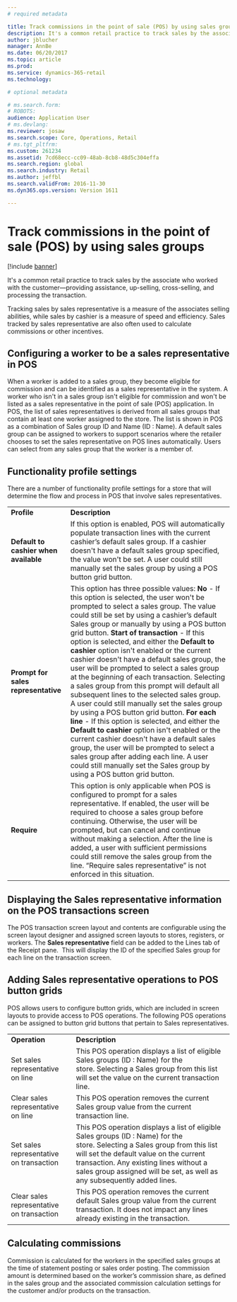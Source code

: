 ```yaml
---
# required metadata

title: Track commissions in the point of sale (POS) by using sales groups
description: It's a common retail practice to track sales by the associate who worked with the customer—providing assistance, up-selling, cross-selling, and processing the transaction.
author: jblucher
manager: AnnBe
ms.date: 06/20/2017
ms.topic: article
ms.prod: 
ms.service: dynamics-365-retail
ms.technology: 

# optional metadata

# ms.search.form: 
# ROBOTS: 
audience: Application User
# ms.devlang: 
ms.reviewer: josaw
ms.search.scope: Core, Operations, Retail
# ms.tgt_pltfrm: 
ms.custom: 261234
ms.assetid: 7cd68ecc-cc09-48ab-8cb8-48d5c304effa
ms.search.region: global
ms.search.industry: Retail
ms.author: jeffbl
ms.search.validFrom: 2016-11-30
ms.dyn365.ops.version: Version 1611

---
```


# Track commissions in the point of sale (POS) by using sales groups

[!include [banner](includes/banner.md)]

It's a common retail practice to track sales by the associate who worked with the customer—providing assistance, up-selling, cross-selling, and processing the transaction.

Tracking sales by sales representative is a measure of the associates selling abilities, while sales by cashier is a measure of speed and efficiency. Sales tracked by sales representative are also often used to calculate commissions or other incentives.

## Configuring a worker to be a sales representative in POS
When a worker is added to a sales group, they become eligible for commission and can be identified as a sales representative in the system. A worker who isn't in a sales group isn't eligible for commission and won't be listed as a sales representative in the point of sale (POS) application. In POS, the list of sales representatives is derived from all sales groups that contain at least one worker assigned to the store. The list is shown in POS as a combination of Sales group ID and Name (ID : Name). A default sales group can be assigned to workers to support scenarios where the retailer chooses to set the sales representative on POS lines automatically. Users can select from any sales group that the worker is a member of.

## Functionality profile settings
There are a number of functionality profile settings for a store that will determine the flow and process in POS that involve sales representatives.


|                                                    |                                                                                                                                                                                                                                                                                                                                                                                                                                                                                                                                                                                                                                                                                                                                                                                                                                                                                                                                                                                                                                                                                                             |
|----------------------------------------------------|-------------------------------------------------------------------------------------------------------------------------------------------------------------------------------------------------------------------------------------------------------------------------------------------------------------------------------------------------------------------------------------------------------------------------------------------------------------------------------------------------------------------------------------------------------------------------------------------------------------------------------------------------------------------------------------------------------------------------------------------------------------------------------------------------------------------------------------------------------------------------------------------------------------------------------------------------------------------------------------------------------------------------------------------------------------------------------------------------------------|
|              <strong>Profile</strong>              |                                                                                                                                                                                                                                                                                                                                                                                                                                                                                                                                        <strong>Description</strong>                                                                                                                                                                                                                                                                                                                                                                                                                                                                                                                                         |
| <strong>Default to cashier when available</strong> |                                                                                                                                                                                                                                                                                                                                                                                                     If this option is enabled, POS will automatically populate transaction lines with the current cashier’s default sales group. If a cashier doesn't have a default sales group specified, the value won't be set. A user could still manually set the sales group by using a POS button grid button.                                                                                                                                                                                                                                                                                                                                                                                                      |
|  **Prompt for sales representative**  | This option has three possible values: **No** - If this option is selected, the user won't be prompted to select a sales group. The value could still be set by using a cashier’s default Sales group or manually by using a POS button grid button. **Start of transaction** - If this option is selected, and either the **Default to cashier** option isn't enabled or the current cashier doesn't have a default sales group, the user will be prompted to select a sales group at the beginning of each transaction. Selecting a sales group from this prompt will default all subsequent lines to the selected sales group. A user could still manually set the sales group by using a POS button grid button. **For each line** - If this option is selected, and either the **Default to cashier** option isn't enabled or the current cashier doesn't have a default sales group, the user will be prompted to select a sales group after adding each line. A user could still manually set the Sales group by using a POS button grid button. |
|              **Require**              |                                                                                                                                                                                                                                                                                                                         This option is only applicable when POS is configured to prompt for a sales representative. If enabled, the user will be required to choose a sales group before continuing. Otherwise, the user will be prompted, but can cancel and continue without making a selection. After the line is added, a user with sufficient permissions could still remove the sales group from the line. “Require sales representative” is not enforced in this situation.                                                                                                                                                                                                                                                                                                                          |

## Displaying the Sales representative information on the POS transactions screen
The POS transaction screen layout and contents are configurable using the screen layout designer and assigned screen layouts to stores, registers, or workers. The **Sales representative** field can be added to the Lines tab of the Receipt pane.  This will display the ID of the specified Sales group for each line on the transaction screen.

## Adding Sales representative operations to POS button grids
POS allows users to configure button grids, which are included in screen layouts to provide access to POS operations. The following POS operations can be assigned to button grid buttons that pertain to Sales representatives.

|                                           |                                                                                                                                                                                                                                                                                              |
|-------------------------------------------|----------------------------------------------------------------------------------------------------------------------------------------------------------------------------------------------------------------------------------------------------------------------------------------------|
| **Operation**                             | **Description**                                                                                                                                                                                                                                                                              |
| Set sales representative on line          | This POS operation displays a list of eligible Sales groups (ID : Name) for the store. Selecting a Sales group from this list will set the value on the current transaction line.                                                                                                            |
| Clear sales representative on line        | This POS operation removes the current Sales group value from the current transaction line.                                                                                                                                                                                                  |
| Set sales representative on transaction   | This POS operation displays a list of eligible Sales groups (ID : Name) for the store. Selecting a Sales group from this list will set the default value on the current transaction. Any existing lines without a sales group assigned will be set, as well as any subsequently added lines. |
| Clear sales representative on transaction | This POS operation removes the current default Sales group value from the current transaction. It does not impact any lines already existing in the transaction.                                                                                                                             |

## Calculating commissions
Commission is calculated for the workers in the specified sales groups at the time of statement posting or sales order posting. The commission amount is determined based on the worker’s commission share, as defined in the sales group and the associated commission calculation settings for the customer and/or products on the transaction.



